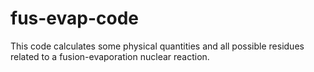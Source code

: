 # fus-evap-code
This code calculates some physical quantities and all possible residues related to a fusion-evaporation nuclear reaction.
